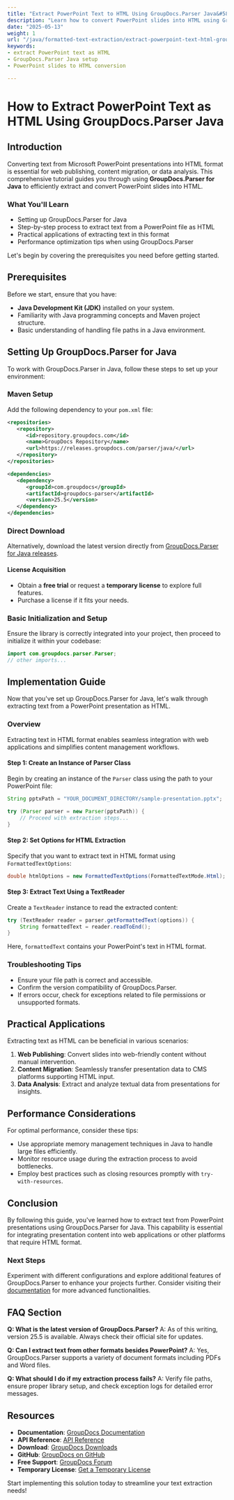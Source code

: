 ```yaml
---
title: "Extract PowerPoint Text to HTML Using GroupDocs.Parser Java&#58; A Comprehensive Guide"
description: "Learn how to convert PowerPoint slides into HTML using GroupDocs.Parser for Java. Follow this step-by-step guide to enhance your web publishing and content migration processes."
date: "2025-05-13"
weight: 1
url: "/java/formatted-text-extraction/extract-powerpoint-text-html-groupdocs-parser-java/"
keywords:
- extract PowerPoint text as HTML
- GroupDocs.Parser Java setup
- PowerPoint slides to HTML conversion

---
```



# How to Extract PowerPoint Text as HTML Using GroupDocs.Parser Java

## Introduction

Converting text from Microsoft PowerPoint presentations into HTML format is essential for web publishing, content migration, or data analysis. This comprehensive tutorial guides you through using **GroupDocs.Parser for Java** to efficiently extract and convert PowerPoint slides into HTML.

### What You'll Learn
- Setting up GroupDocs.Parser for Java
- Step-by-step process to extract text from a PowerPoint file as HTML
- Practical applications of extracting text in this format
- Performance optimization tips when using GroupDocs.Parser

Let's begin by covering the prerequisites you need before getting started.

## Prerequisites

Before we start, ensure that you have:
- **Java Development Kit (JDK)** installed on your system.
- Familiarity with Java programming concepts and Maven project structure.
- Basic understanding of handling file paths in a Java environment.

## Setting Up GroupDocs.Parser for Java

To work with GroupDocs.Parser in Java, follow these steps to set up your environment:

### Maven Setup

Add the following dependency to your `pom.xml` file:

```xml
<repositories>
   <repository>
      <id>repository.groupdocs.com</id>
      <name>GroupDocs Repository</name>
      <url>https://releases.groupdocs.com/parser/java/</url>
   </repository>
</repositories>

<dependencies>
   <dependency>
      <groupId>com.groupdocs</groupId>
      <artifactId>groupdocs-parser</artifactId>
      <version>25.5</version>
   </dependency>
</dependencies>
```

### Direct Download

Alternatively, download the latest version directly from [GroupDocs.Parser for Java releases](https://releases.groupdocs.com/parser/java/).

#### License Acquisition
- Obtain a **free trial** or request a **temporary license** to explore full features.
- Purchase a license if it fits your needs.

### Basic Initialization and Setup

Ensure the library is correctly integrated into your project, then proceed to initialize it within your codebase:

```java
import com.groupdocs.parser.Parser;
// other imports...
```

## Implementation Guide

Now that you've set up GroupDocs.Parser for Java, let's walk through extracting text from a PowerPoint presentation as HTML.

### Overview
Extracting text in HTML format enables seamless integration with web applications and simplifies content management workflows. 

#### Step 1: Create an Instance of Parser Class
Begin by creating an instance of the `Parser` class using the path to your PowerPoint file:

```java
String pptxPath = "YOUR_DOCUMENT_DIRECTORY/sample-presentation.pptx";

try (Parser parser = new Parser(pptxPath)) {
    // Proceed with extraction steps...
}
```

#### Step 2: Set Options for HTML Extraction
Specify that you want to extract text in HTML format using `FormattedTextOptions`:

```java
double htmlOptions = new FormattedTextOptions(FormattedTextMode.Html);
```

#### Step 3: Extract Text Using a TextReader
Create a `TextReader` instance to read the extracted content:

```java
try (TextReader reader = parser.getFormattedText(options)) {
    String formattedText = reader.readToEnd();
}
```

Here, `formattedText` contains your PowerPoint's text in HTML format.

### Troubleshooting Tips
- Ensure your file path is correct and accessible.
- Confirm the version compatibility of GroupDocs.Parser.
- If errors occur, check for exceptions related to file permissions or unsupported formats.

## Practical Applications
Extracting text as HTML can be beneficial in various scenarios:
1. **Web Publishing**: Convert slides into web-friendly content without manual intervention.
2. **Content Migration**: Seamlessly transfer presentation data to CMS platforms supporting HTML input.
3. **Data Analysis**: Extract and analyze textual data from presentations for insights.

## Performance Considerations
For optimal performance, consider these tips:
- Use appropriate memory management techniques in Java to handle large files efficiently.
- Monitor resource usage during the extraction process to avoid bottlenecks.
- Employ best practices such as closing resources promptly with `try-with-resources`.

## Conclusion
By following this guide, you've learned how to extract text from PowerPoint presentations using GroupDocs.Parser for Java. This capability is essential for integrating presentation content into web applications or other platforms that require HTML format.

### Next Steps
Experiment with different configurations and explore additional features of GroupDocs.Parser to enhance your projects further. Consider visiting their [documentation](https://docs.groupdocs.com/parser/java/) for more advanced functionalities.

## FAQ Section
**Q: What is the latest version of GroupDocs.Parser?**
A: As of this writing, version 25.5 is available. Always check their official site for updates.

**Q: Can I extract text from other formats besides PowerPoint?**
A: Yes, GroupDocs.Parser supports a variety of document formats including PDFs and Word files.

**Q: What should I do if my extraction process fails?**
A: Verify file paths, ensure proper library setup, and check exception logs for detailed error messages.

## Resources
- **Documentation**: [GroupDocs Documentation](https://docs.groupdocs.com/parser/java/)
- **API Reference**: [API Reference](https://reference.groupdocs.com/parser/java)
- **Download**: [GroupDocs Downloads](https://releases.groupdocs.com/parser/java/)
- **GitHub**: [GroupDocs on GitHub](https://github.com/groupdocs-parser/GroupDocs.Parser-for-Java)
- **Free Support**: [GroupDocs Forum](https://forum.groupdocs.com/c/parser)
- **Temporary License**: [Get a Temporary License](https://purchase.groupdocs.com/temporary-license/) 

Start implementing this solution today to streamline your text extraction needs!
